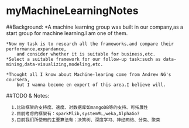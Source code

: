# myMachineLearningNotes
##Background:
	*A machine learning group was built in our company,as a start group for machine learning.I am one of them.
	
	*Now my task is to research all the frameworks,and compare their performance,expandance,
		and consider whether it is suitable for business,etc.
	*Select a suitable framework for our follow-up task:such as data-mining,data-visualizing,modeling,etc.
	
	*Thought all I know about Machine-learing come from Andrew NG's coursera,
		but I wanna become en expert of this area.I believe will.
	
##TODO & Notes:

      1.比较框架的支持度、速度、对数据库如mangoDB等的支持、可拓展性
      2.目前考虑的框架有：sparkMlib,systemML,weka,AlphaGo?
	  3.目前我们所使用的主要算法有：决策树、深度学习、神经网络、分类、聚类

